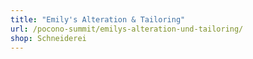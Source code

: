 ```yaml
---
title: "Emily's Alteration & Tailoring"
url: /pocono-summit/emilys-alteration-und-tailoring/
shop: Schneiderei
---
```


